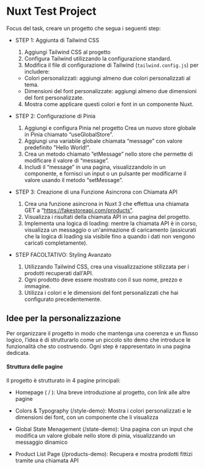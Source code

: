 # Nuxt Test Project

Focus del task, creare un progetto che segua i seguenti step:

- STEP 1: Aggiunta di Tailwind CSS

  1. Aggiungi Tailwind CSS al progetto
  2. Configura Tailwind utilizzando la configurazione standard.
  3. Modifica il file di configurazione di Tailwind (`tailwind.config.js`) per includere:
    - Colori personalizzati: aggiungi almeno due colori personalizzati al tema.
    - Dimensioni del font personalizzate: aggiungi almeno due dimensioni del font personalizzate.
  4. Mostra come applicare questi colori e font in un componente Nuxt.
 

- STEP 2: Configurazione di Pinia

  1. Aggiungi e configura Pinia nel progetto
  Crea un nuovo store globale in Pinia chiamato “useGlobalStore”.
  2. Aggiungi una variabile globale chiamata “message” con valore predefinito "Hello World!".
  3. Crea un metodo chiamato ”etMessage” nello store che permette di modificare il valore di “message”.
  4. Includi il “message” in una pagina, visualizzandolo in un componente, e fornisci un input o un pulsante per modificarne il valore usando il metodo “setMessage”.
 

- STEP 3: Creazione di una Funzione Asincrona con Chiamata API

  1. Crea una funzione asincrona in Nuxt 3 che effettua una chiamata GET a “https://fakestoreapi.com/products”.
  2. Visualizza i risultati della chiamata API in una pagina del progetto.
  3. Implementa una logica di loading: mentre la chiamata API è in corso, visualizza un messaggio o un'animazione di caricamento (assicurati che la logica di loading sia visibile fino a quando i dati non vengono caricati completamente).
 

- STEP FACOLTATIVO: Styling Avanzato

  1. Utilizzando Tailwind CSS, crea una visualizzazione stilizzata per i prodotti recuperati dall'API.
  2. Ogni prodotto deve essere mostrato con il suo nome, prezzo e immagine.
  3. Utilizza i colori e le dimensioni del font personalizzati che hai configurato precedentemente.

## Idee per la personalizzazione 

Per organizzare il progetto in modo che mantenga una coerenza e un flusso logico, l’idea è di strutturarlo come un piccolo sito demo che introduce le funzionalità che sto costruendo. Ogni step è rappresentato in una pagina dedicata.

#### Struttura delle pagine
Il progetto è strutturato in 4 pagine principali:

- Homepage ( / ): Una breve introduzione al progetto, con link alle altre pagine

- Colors & Typography (/style-demo): Mostra i colori personalizzati e le dimensioni dei font, con un componente che li visualizza

- Global State Menagement (/state-demo): Una pagina con un input che modifica un valore globale nello store di pinia, visualizzando un messaggio dinamico

- Product List Page (/products-demo): Recupera e mostra prodotti fittizi tramite una chiamata API